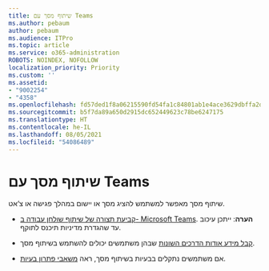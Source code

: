 ```yaml
---
title: שיתוף מסך עם Teams
ms.author: pebaum
author: pebaum
ms.audience: ITPro
ms.topic: article
ms.service: o365-administration
ROBOTS: NOINDEX, NOFOLLOW
localization_priority: Priority
ms.custom: ''
ms.assetid:
- "9002254"
- "4358"
ms.openlocfilehash: fd57ded1f8a06215590fd54fa1c84801ab1e4ace3629dbffa2d08026139a96fd
ms.sourcegitcommit: b5f7da89a650d2915dc652449623c78be6247175
ms.translationtype: HT
ms.contentlocale: he-IL
ms.lasthandoff: 08/05/2021
ms.locfileid: "54086489"
---
```

# <a name="screen-sharing-with-teams"></a>שיתוף מסך עם Teams

שיתוף מסך מאפשר למשתמש להציג מסך או יישום במהלך פגישה או צ‘אט.

- [קביעת תצורה של שיתוף שולחן עבודה ב- Microsoft Teams](https://docs.microsoft.com/microsoftteams/configure-desktop-sharing). **הערה**: ייתכן עיכוב עד שהגדרת מדיניות תיכנס לתוקף. 

- [קבל מידע אודות הדרכים השונות](https://docs.microsoft.com/microsoftteams/meeting-policies-in-teams#meeting-policy-settings---content-sharing) שבהן משתמשים יכולים להשתמש בשיתוף מסך. 

- אם משתמשים נתקלים בבעיות בשיתוף מסך, ראה [משאבי פתרון בעיות](https://docs.microsoft.com/microsoftteams/connectivity-issues). 
